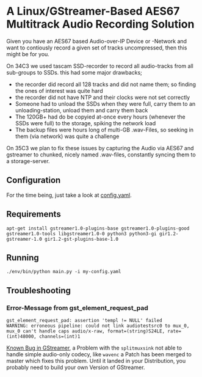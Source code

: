 # A Linux/GStreamer-Based AES67 Multitrack Audio Recording Solution
Given you have an AES67 based Audio-over-IP Device or -Network and want to contiously record a given set of tracks uncompressed, then this might be for you.

On 34C3 we used tascam SSD-recorder to record all audio-tracks from all sub-groups to SSDs. this had some major drawbacks;
 * the recorder did record all 128 tracks and did not name them; so finding the ones of interest was quite hard
 * the recorder did not have NTP and their clocks were not set correctly
 * Someone had to unload the SSDs when they were full, carry them to an unloading-station, unload them and carry them back
 * The 120GB+ had do be copyied at-once every hours (whenever the SSDs were full) to the storage, spiking the network load
 * The backup files were hours long of multi-GB .wav-Files, so seeking in them (via network) was quite a challenge

On 35C3 we plan to fix these issues by capturing the Audio via AES67 and gstreamer to chunked, nicely named .wav-files, constantly syncing them to a storage-server.

## Configuration
For the time being, just take a look at [config.yaml](config.yaml).

## Requirements
```
apt-get install gstreamer1.0-plugins-base gstreamer1.0-plugins-good gstreamer1.0-tools libgstreamer1.0-0 python3 python3-gi gir1.2-gstreamer-1.0 gir1.2-gst-plugins-base-1.0
```

## Running
```
./env/bin/python main.py -i my-config.yaml
```

## Troubleshooting
### Error-Message from gst_element_request_pad
```
gst_element_request_pad: assertion 'templ != NULL' failed
WARNING: erroneous pipeline: could not link audiotestsrc0 to mux_0, mux_0 can't handle caps audio/x-raw, format=(string)S24LE, rate=(int)48000, channels=(int)1
```

[Known Bug in GStreamer](https://bugzilla.gnome.org/show_bug.cgi?id=797241), a Problem with the `splitmuxsink` not able to
handle simple audio-only codecy, like `wavenc` a Patch has been merged to master which fixes this problem.
Until it landed in your Distribution, you probably need to build your own Version of GStreamer.

